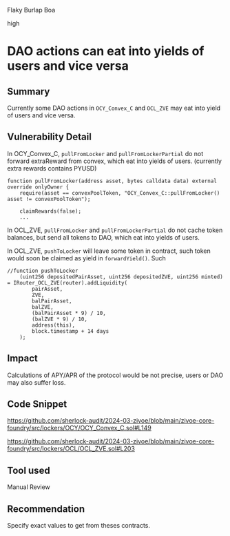 Flaky Burlap Boa

high

# DAO actions can eat into yields of users and vice versa

## Summary

Currently some DAO actions in `OCY_Convex_C` and `OCL_ZVE` may eat into yield of users and vice versa.

## Vulnerability Detail

In OCY_Convex_C, `pullFromLocker` and `pullFromLockerPartial` do not forward extraReward from convex, which eat into yields of users. (currently extra rewards contains PYUSD)

    function pullFromLocker(address asset, bytes calldata data) external override onlyOwner {
        require(asset == convexPoolToken, "OCY_Convex_C::pullFromLocker() asset != convexPoolToken");
        
        claimRewards(false);
        ...

In OCL_ZVE, `pullFromLocker` and `pullFromLockerPartial` do not cache token balances, but send all tokens to DAO, which eat into yields of users. 

In OCL_ZVE, `pushToLocker` will leave some token in contract, such token would soon be claimed as yield in `forwardYield()`. Such 

    //function pushToLocker
        (uint256 depositedPairAsset, uint256 depositedZVE, uint256 minted) = IRouter_OCL_ZVE(router).addLiquidity(
            pairAsset, 
            ZVE, 
            balPairAsset,
            balZVE, 
            (balPairAsset * 9) / 10,
            (balZVE * 9) / 10, 
            address(this), 
            block.timestamp + 14 days
        );

## Impact

Calculations of APY/APR of the protocol would be not precise, users or DAO may also suffer loss.

## Code Snippet

https://github.com/sherlock-audit/2024-03-zivoe/blob/main/zivoe-core-foundry/src/lockers/OCY/OCY_Convex_C.sol#L149

https://github.com/sherlock-audit/2024-03-zivoe/blob/main/zivoe-core-foundry/src/lockers/OCL/OCL_ZVE.sol#L203

## Tool used

Manual Review

## Recommendation

Specify exact values to get from theses contracts.
